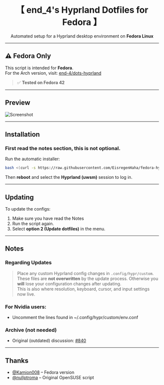<div align="center">

# 【 end_4's Hyprland Dotfiles for Fedora 】

 Automated setup for a Hyprland desktop environment on **Fedora Linux**  


</div>

---

## ⚠️ Fedora Only

This script is intended for **Fedora**.  
For the Arch version, visit: [end-4/dots-hyprland](https://github.com/end-4/dots-hyprland)

> ✅ **Tested on Fedora 42**

---

##  Preview

![Screenshot](https://github.com/user-attachments/assets/c824d283-de7a-4730-a310-d6b468a71689)

---

## Installation

### First read the notes section, this is not optional.

Run the automatic installer:

```bash
bash <(curl -s https://raw.githubusercontent.com/EisregenHaha/fedora-hyprland/main/setup.sh)
```

Then **reboot** and select the **Hyprland (uwsm)** session to log in.

---

## Updating

To update the configs:

1. Make sure you have read the Notes
2. Run the script again.
3. Select **option 2 (Update dotfiles)** in the menu.

---

## Notes

### Regarding Updates
> Place any custom Hyprland config changes in `.config/hypr/custom`.  
> These files are **not overwritten** by the update process. Otherwise you **will** lose your configuration changes after updating.  
> This is also where resolution, keyboard, cursor, and input settings now live.
  
### For Nvidia users:
- Uncomment the lines found in ~/.config/hypr/custom/env.conf

### Archive (not needed)
- Original (outdated) discussion: [#840](https://github.com/end-4/dots-hyprland/discussions/840)
---

## Thanks

- [@Kamion008](https://github.com/Kamion008) – Fedora version  
- [@nullptroma](https://github.com/nullptroma) – Original OpenSUSE script
